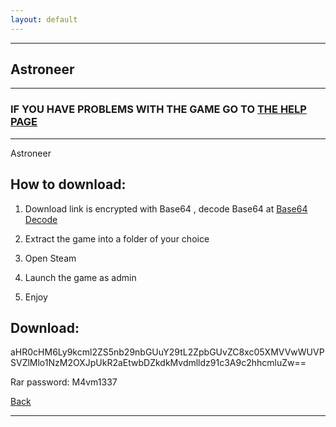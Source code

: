 ```yaml
---
layout: default
---
```


* * *

## Astroneer

* * *

### IF YOU HAVE PROBLEMS WITH THE GAME GO TO [THE HELP PAGE](/games/help.md)

* * *

Astroneer

## How to download:

1. Download link is encrypted with Base64 , decode Base64 at [Base64 Decode](https://www.base64decode.org/)

2. Extract the game into a folder of your choice

3. Open Steam

4. Launch the game as admin

5. Enjoy

## Download:

aHR0cHM6Ly9kcml2ZS5nb29nbGUuY29tL2ZpbGUvZC8xc05XMVVwWUVPSVZlMlo1NzM2OXJpUkR2aEtwbDZkdkMvdmlldz91c3A9c2hhcmluZw==

Rar password: M4vm1337

[Back](https://m4vmcvrk.github.io/)

* * *
